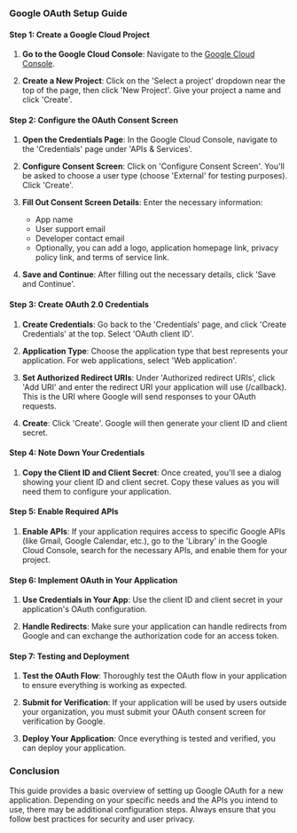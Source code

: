 ### Google OAuth Setup Guide

#### Step 1: Create a Google Cloud Project

1. **Go to the Google Cloud Console**: Navigate to the [Google Cloud Console](https://console.cloud.google.com/).

2. **Create a New Project**: Click on the 'Select a project' dropdown near the top of the page, then click 'New Project'. Give your project a name and click 'Create'.

#### Step 2: Configure the OAuth Consent Screen

1. **Open the Credentials Page**: In the Google Cloud Console, navigate to the 'Credentials' page under 'APIs & Services'.

2. **Configure Consent Screen**: Click on 'Configure Consent Screen'. You'll be asked to choose a user type (choose 'External' for testing purposes). Click 'Create'.

3. **Fill Out Consent Screen Details**: Enter the necessary information:
   - App name
   - User support email
   - Developer contact email
   - Optionally, you can add a logo, application homepage link, privacy policy link, and terms of service link.

4. **Save and Continue**: After filling out the necessary details, click 'Save and Continue'.

#### Step 3: Create OAuth 2.0 Credentials

1. **Create Credentials**: Go back to the 'Credentials' page, and click 'Create Credentials' at the top. Select 'OAuth client ID'.

2. **Application Type**: Choose the application type that best represents your application. For web applications, select 'Web application'.

3. **Set Authorized Redirect URIs**: Under 'Authorized redirect URIs', click 'Add URI' and enter the redirect URI your application will use (/callback). This is the URI where Google will send responses to your OAuth requests.

4. **Create**: Click 'Create'. Google will then generate your client ID and client secret.

#### Step 4: Note Down Your Credentials

1. **Copy the Client ID and Client Secret**: Once created, you'll see a dialog showing your client ID and client secret. Copy these values as you will need them to configure your application.

#### Step 5: Enable Required APIs

1. **Enable APIs**: If your application requires access to specific Google APIs (like Gmail, Google Calendar, etc.), go to the 'Library' in the Google Cloud Console, search for the necessary APIs, and enable them for your project.

#### Step 6: Implement OAuth in Your Application

1. **Use Credentials in Your App**: Use the client ID and client secret in your application's OAuth configuration.

2. **Handle Redirects**: Make sure your application can handle redirects from Google and can exchange the authorization code for an access token.

#### Step 7: Testing and Deployment

1. **Test the OAuth Flow**: Thoroughly test the OAuth flow in your application to ensure everything is working as expected.

2. **Submit for Verification**: If your application will be used by users outside your organization, you must submit your OAuth consent screen for verification by Google.

3. **Deploy Your Application**: Once everything is tested and verified, you can deploy your application.

### Conclusion

This guide provides a basic overview of setting up Google OAuth for a new application. Depending on your specific needs and the APIs you intend to use, there may be additional configuration steps. Always ensure that you follow best practices for security and user privacy.